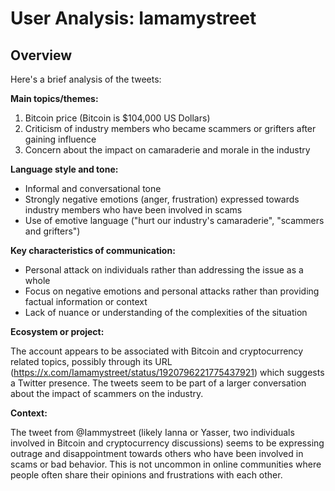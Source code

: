 # User Analysis: Iamamystreet

## Overview

Here's a brief analysis of the tweets:

**Main topics/themes:**

1. Bitcoin price (Bitcoin is $104,000 US Dollars)
2. Criticism of industry members who became scammers or grifters after gaining influence
3. Concern about the impact on camaraderie and morale in the industry

**Language style and tone:**

* Informal and conversational tone
* Strongly negative emotions (anger, frustration) expressed towards industry members who have been involved in scams
* Use of emotive language ("hurt our industry's camaraderie", "scammers and grifters")

**Key characteristics of communication:**

* Personal attack on individuals rather than addressing the issue as a whole
* Focus on negative emotions and personal attacks rather than providing factual information or context
* Lack of nuance or understanding of the complexities of the situation

**Ecosystem or project:**

The account appears to be associated with Bitcoin and cryptocurrency related topics, possibly through its URL (https://x.com/Iamamystreet/status/1920796221775437921) which suggests a Twitter presence. The tweets seem to be part of a larger conversation about the impact of scammers on the industry.

**Context:**

The tweet from @Iammystreet (likely Ianna or Yasser, two individuals involved in Bitcoin and cryptocurrency discussions) seems to be expressing outrage and disappointment towards others who have been involved in scams or bad behavior. This is not uncommon in online communities where people often share their opinions and frustrations with each other.